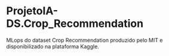 # ProjetoIA-DS.Crop_Recommendation
MLops do dataset Crop Recommendation produzido pelo MIT e disponibilizado na plataforma Kaggle.
